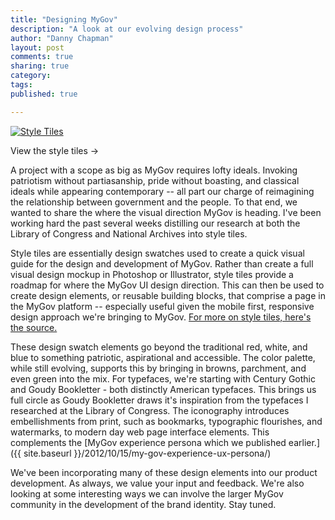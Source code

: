 ```yaml
---
title: "Designing MyGov"
description: "A look at our evolving design process"
author: "Danny Chapman"
layout: post
comments: true
sharing: true
category: 
tags: 
published: true

---
```


<div class="thumbright" id="Gallery">
  <a rel="lightbox" class="slideshow" href="{{ site.baseurl }}/images/content/style-tile-v1.png"><img src="{{ site.baseurl }}/images/content/styletiles-thumb.jpg" alt="Style Tiles" /></a>
  <a rel="lightbox" class="slideshow" href="{{ site.baseurl }}/images/content/style-tile-v2.png" style="display: none;" alt="style tiles"><img src="{{ site.baseurl }}/images/content/style-tile-v2.png" style="display: none;" alt="style tiles" /></a>
  <a rel="lightbox" class="slideshow" href="{{ site.baseurl }}/images/content/style-tile-v3.png" style="display: none;"><img src="{{ site.baseurl }}/images/content/style-tile-v3.png" style="display: none;" alt="style tiles" /></a>
  <a rel="lightbox" class="slideshow" href="{{ site.baseurl }}/images/content/style-tile-v4.png" style="display: none;"><img src="{{ site.baseurl }}/images/content/style-tile-v4.png" style="display: none;" alt="style tiles" /></a>
  <p>View the style tiles &rarr;</p>
</div>

A project with a scope as big as MyGov requires lofty ideals. Invoking patriotism without partiasanship, pride without boasting, and classical ideals while appearing contemporary -- all part our charge of reimagining the relationship between government and the people. To that end, we wanted to share the where the visual direction MyGov is heading. I've been working hard the past several weeks distilling our research at both the Library of Congress and National Archives into style tiles. 

<!-- more -->



Style tiles are essentially design swatches used to create a quick visual guide for the design and development of MyGov. Rather than create a full visual design mockup in Photoshop or Illustrator, style tiles provide a roadmap for where the MyGov UI design direction. This can then be used to create design elements, or reusable building blocks, that comprise a page in the MyGov platform -- especially useful given the mobile first, responsive design approach we're bringing to MyGov. [For more on style tiles, here's the source.](http://styletil.es/)

These design swatch elements go beyond the traditional red, white, and blue to something patriotic, aspirational and accessible. The color palette, while still evolving, supports this by bringing in browns, parchment, and even green into the mix. For typefaces, we're starting with Century Gothic and Goudy Bookletter - both distinctly American typefaces. This brings us full circle as Goudy Bookletter draws it's inspiration from the typefaces I researched at the Library of Congress. The iconography introduces embellishments from print, such as bookmarks, typographic flourishes, and watermarks, to modern day web page interface elements. This complements the 
[MyGov experience persona which we published earlier.]({{ site.baseurl }}/2012/10/15/my-gov-experience-ux-persona/)
  

We've been incorporating many of these design elements into our product development. As always, we value your input and feedback. We're also looking at some interesting ways we can involve the larger MyGov community in the development of the brand identity. Stay tuned.





